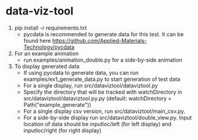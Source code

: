 # data-viz-tool


1. pip install -r requirements.txt
     - pycdata is recommended to generate data for this test. It can be found here https://github.com/Applied-Materials-Technology/pycdata
2. For an example animation
     - run examples/animation_double.py for a side-by-side animation
3. To display generated data
     - If using pycdata to generate data, you can run examples/ex1_generate_data.py to start generation of test data
     - For a single display, run src/dataviztool/dataviztool.py
     - Specify the directory that will be tracked with watchDirectory in src/dataviztool/dataviztool.py.py (default: watchDirectory = Path("example_generate")) 
     - For a single display csv version, run src/dataviztool/main_csv.py. 
     - For a side-by-side display run src/dataviztool/double_view.py. Input location of data should be inputloc/left (for left display) and inputloc/right (for right display)